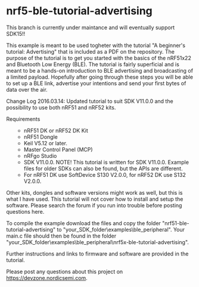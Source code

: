 # nrf5-ble-tutorial-advertising
This branch is currently under maintance and will eventually support SDK15!!

This example is meant to be used togheter with the tutorial "A beginner's tutorial: Advertising" that is included as a PDF on the repository. The purpose of the tutorial is to get you started with the basics of the nRF51x22 and Bluetooth Low Energy (BLE). The tutorial is fairly superficial and is meant to be a hands-on introduction to BLE advertising and broadcasting of a limited payload. Hopefully after going through these steps you will be able to set up a BLE link, advertise your intentions and send your first bytes of data over the air. 

Change Log 2016.03.14: Updated tutorial to suit SDK V11.0.0 and the possibility to use both nRF51 and nRF52 kits. 

Requirements

<ul><ul>
<li>nRF51 DK or nRF52 DK Kit
<li>nRF51 Dongle
<li>Keil V5.12 or later.
<li>Master Control Panel (MCP)
<li>nRFgo Studio
<li>SDK V11.0.0. NOTE! This tutorial is written for SDK V11.0.0. Example files for older SDKs can also be found, but the APIs are different.
<li>For nRF51 DK use SoftDevice S130 V2.0.0, for nRF52 DK use S132 V2.0.0.
</ul></ul>

Other kits, dongles and software versions might work as well, but this is what I have used. This tutorial will not cover how to install and setup the software. Please search the forum if you run into trouble before posting questions here. 

To compile the example download the files and copy the folder "nrf51-ble-tutorial-advertising" to "your_SDK_folder\examples\ble_peripheral". Your main.c file should then be found in the folder "your_SDK_folder\examples\ble_peripheral\nrf5x-ble-tutorial-advertising". 

Further instructions and links to firmware and software are provided in the tutorial.

Please post any questions about this project on https://devzone.nordicsemi.com.
